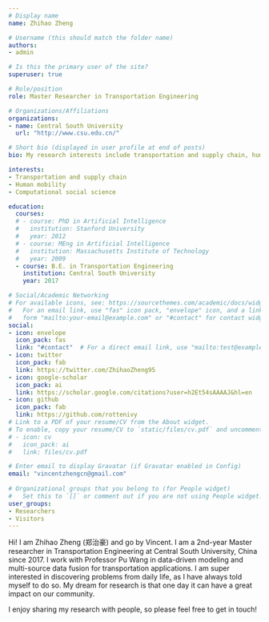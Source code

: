 ```yaml
---
# Display name
name: Zhihao Zheng

# Username (this should match the folder name)
authors:
- admin

# Is this the primary user of the site?
superuser: true

# Role/position
role: Master Researcher in Transportation Engineering

# Organizations/Affiliations
organizations:
- name: Central South University
  url: "http://www.csu.edu.cn/"

# Short bio (displayed in user profile at end of posts)
bio: My research interests include transportation and supply chain, human mobility and computational social science

interests:
- Transportation and supply chain
- Human mobility
- Computational social science

education:
  courses:
  # - course: PhD in Artificial Intelligence
  #   institution: Stanford University
  #   year: 2012
  # - course: MEng in Artificial Intelligence
  #   institution: Massachusetts Institute of Technology
  #   year: 2009
  - course: B.E. in Transportation Engineering
    institution: Central South University
    year: 2017

# Social/Academic Networking
# For available icons, see: https://sourcethemes.com/academic/docs/widgets/#icons
#   For an email link, use "fas" icon pack, "envelope" icon, and a link in the
#   form "mailto:your-email@example.com" or "#contact" for contact widget.
social:
- icon: envelope
  icon_pack: fas
  link: "#contact"  # For a direct email link, use "mailto:test@example.org".
- icon: twitter
  icon_pack: fab
  link: https://twitter.com/ZhihaoZheng95
- icon: google-scholar
  icon_pack: ai
  link: https://scholar.google.com/citations?user=h2Et54sAAAAJ&hl=en
- icon: github
  icon_pack: fab
  link: https://github.com/rottenivy
# Link to a PDF of your resume/CV from the About widget.
# To enable, copy your resume/CV to `static/files/cv.pdf` and uncomment the lines below.  
# - icon: cv
#   icon_pack: ai
#   link: files/cv.pdf

# Enter email to display Gravatar (if Gravatar enabled in Config)
email: "vincentzhengcn@gmail.com"
  
# Organizational groups that you belong to (for People widget)
#   Set this to `[]` or comment out if you are not using People widget.  
user_groups:
- Researchers
- Visitors
---
```


Hi! I am Zhihao Zheng (郑治豪) and go by Vincent. I am a 2nd-year Master researcher in Transportation Engineering at Central South University, China since 2017. I work with Professor Pu Wang in data-driven modeling and multi-source data fusion for transportation applications. I am super interested in discovering problems from daily life, as I have always told myself to do so. My dream for research is that one day it can have a great impact on our community.

I enjoy sharing my research with people, so please feel free to get in touch!
